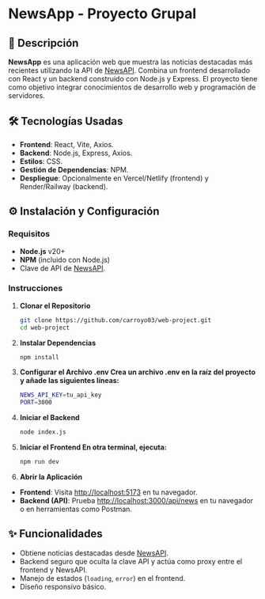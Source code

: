 # NewsApp - Proyecto Grupal

## 📑 Descripción
**NewsApp** es una aplicación web que muestra las noticias destacadas más recientes utilizando la API de [NewsAPI](https://newsapi.org/). Combina un frontend desarrollado con React y un backend construido con Node.js y Express. El proyecto tiene como objetivo integrar conocimientos de desarrollo web y programación de servidores.

## 🛠️ Tecnologías Usadas
- **Frontend**: React, Vite, Axios.
- **Backend**: Node.js, Express, Axios.
- **Estilos**: CSS.
- **Gestión de Dependencias**: NPM.
- **Despliegue**: Opcionalmente en Vercel/Netlify (frontend) y Render/Railway (backend).

## ⚙️ Instalación y Configuración

### Requisitos
- **Node.js** v20+
- **NPM** (incluido con Node.js)
- Clave de API de [NewsAPI](https://newsapi.org/).

### Instrucciones
1. **Clonar el Repositorio**
   ```bash
   git clone https://github.com/carroyo03/web-project.git
   cd web-project

2. **Instalar Dependencias**
   ```bash
   npm install
   
3. **Configurar el Archivo .env Crea un archivo .env en la raíz del proyecto y añade las siguientes líneas:**
   ```bash
   NEWS_API_KEY=tu_api_key
   PORT=3000
   
4. **Iniciar el Backend**
   ```bash
   node index.js

5. **Iniciar el Frontend En otra terminal, ejecuta:**
   ```bash
   npm run dev

6. **Abrir la Aplicación**
- **Frontend**: Visita [http://localhost:5173](http://localhost:5173) en tu navegador.
- **Backend (API)**: Prueba [http://localhost:3000/api/news](http://localhost:3000/api/news) en tu navegador o en herramientas como Postman.

## ✨ Funcionalidades
- Obtiene noticias destacadas desde [NewsAPI](https://newsapi.org/).
- Backend seguro que oculta la clave API y actúa como proxy entre el frontend y NewsAPI.
- Manejo de estados (`loading`, `error`) en el frontend.
- Diseño responsivo básico.
